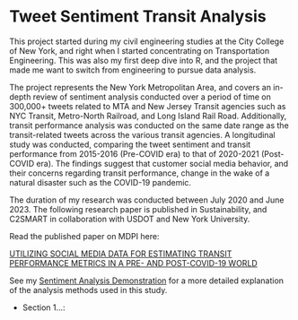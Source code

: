 # Tweet Sentiment Transit Analysis

This project started during my civil engineering studies at the City College of New York, and right when I started concentrating on Transportation Engineering. This was also my first deep dive into R, and the project that made me want to switch from engineering to pursue data analysis. 

The project represents the New York Metropolitan Area, and covers an in-depth review of sentiment analysis conducted over a period of time on 300,000+ tweets related to MTA and New Jersey Transit agencies such as NYC Transit, Metro-North Railroad, and Long Island Rail Road. Additionally, transit performance analysis was conducted on the same date range as the transit-related tweets across the various transit agencies. A longitudinal study was conducted, comparing the tweet sentiment and transit performance from 2015-2016 (Pre-COVID era) to that of 2020-2021 (Post-COVID era). The findings suggest that customer social media behavior, and their concerns regarding transit performance, change in the wake of a natural disaster such as the COVID-19 pandemic.

The duration of my research was conducted between July 2020 and June 2023. The following research paper is published in Sustainability, and C2SMART in collaboration with USDOT and New York University.

Read the published paper on MDPI here:

[UTILIZING SOCIAL MEDIA DATA FOR ESTIMATING TRANSIT PERFORMANCE METRICS IN A PRE- AND POST-COVID-19 WORLD](https://www.mdpi.com/2071-1050/15/23/16183)

See my [Sentiment Analysis Demonstration](https://github.com/r-kish/Tweet-Sentiment-Transit-Analysis/tree/main/Sentiment_Analysis_Demo) for a more detailed explanation of the analysis methods used in this study.

- Section 1...:

